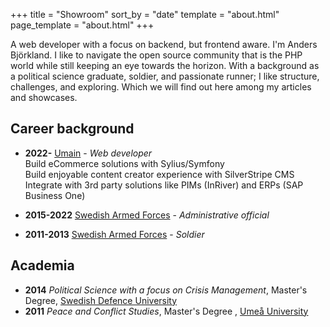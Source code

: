 +++
title = "Showroom"
sort_by = "date"
template = "about.html"
page_template = "about.html"
+++

A web developer with a focus on backend, but frontend aware. I'm Anders Björkland. I like to navigate the 
open source community that is the PHP world while still keeping an eye towards the horizon. With a background as a 
political science graduate, soldier, and passionate runner; I like structure, challenges, and exploring. Which we will 
find out here among my articles and showcases.

## Career background
* **2022-** [Umain](https://www.umain.com/) - *Web developer*  
  Build eCommerce solutions with Sylius/Symfony  
  Build enjoyable content creator experience with SilverStripe CMS  
  Integrate with 3rd party solutions like PIMs (InRiver) and ERPs (SAP Business One)

* **2015-2022** [Swedish Armed Forces](https://www.forsvarsmakten.se/en/) - *Administrative official* 
* **2011-2013** [Swedish Armed Forces](https://www.forsvarsmakten.se/en/) - *Soldier*

## Academia
* **2014** *Political Science with a focus on Crisis Management*, Master's Degree, [Swedish Defence University](https://www.fhs.se/en/swedish-defence-university.html)
* **2011** *Peace and Conflict Studies*, Master's Degree , [Umeå University](https://www.umu.se/en/)
